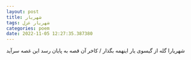 ```yaml
---
layout: post
title: شهریار
tags: شهریار غزل
categories: poem
date: 2022-11-05 12:27:35.387380
---
```


شهریارا گله از گیسوی یار اینهمه بگذار / کاخر آن قصه به پایان رسد این غصه سرآید